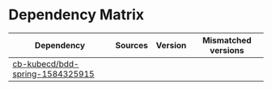 # Dependency Matrix

Dependency | Sources | Version | Mismatched versions
---------- | ------- | ------- | -------------------
[cb-kubecd/bdd-spring-1584325915](https://github.com/cb-kubecd/bdd-spring-1584325915.git) |  | []() | 
